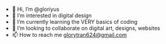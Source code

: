 - 👋 Hi, I’m @gloriyus
- 👀 I’m interested in digital design
- 🌱 I’m currently learning the VERY basics of coding
- 💞️ I’m looking to collaborate on digital art, designs, websites
- 📫 How to reach me glorytran624@gmail.com

<!---
gloriyus/gloriyus is a ✨ special ✨ repository because its `README.md` (this file) appears on your GitHub profile.
You can click the Preview link to take a look at your changes.
--->
